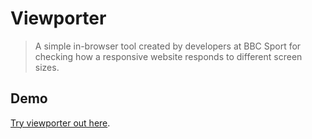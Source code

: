 # Viewporter

> A simple in-browser tool created by developers at BBC Sport for checking how a responsive website responds to different screen sizes.

## Demo

[Try viewporter out here](http://bbc-sport.github.io/viewporter).
